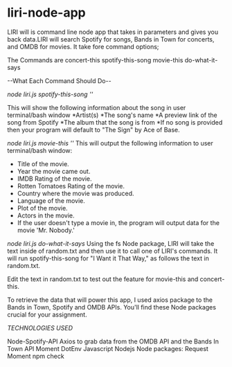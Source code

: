 # liri-node-app

 LIRI will is command line node app that takes in parameters and gives you back data.LIRI will search Spotify for songs, Bands in Town for concerts, and OMDB for movies. It take fore command options;

The Commands are
  concert-this
  spotify-this-song
  movie-this
  do-what-it-says

--What Each Command Should Do--


*node liri.js spotify-this-song '<song name here>'*


This will show the following information about the song in user terminal/bash window
  *Artist(s)
  *The song's name
  *A preview link of the song from Spotify
  *The album that the song is from
  *If no song is provided then your program will default to "The Sign" by Ace of Base.

*node liri.js movie-this '<movie name here>'*
 This will output the following information to user terminal/bash window:
  * Title of the movie.
  * Year the movie came out.
  * IMDB Rating of the movie.
  * Rotten Tomatoes Rating of the movie.
  * Country where the movie was produced.
  * Language of the movie.
  * Plot of the movie.
  * Actors in the movie.
* If the user doesn't type a movie in, the program will output data for the movie 'Mr. Nobody.'

*node liri.js do-what-it-says*
     Using the fs Node package, LIRI will take the text inside of random.txt and then use it to call one of LIRI's commands.
    It will run spotify-this-song for "I Want it That Way," as follows the text in random.txt.


Edit the text in random.txt to test out the feature for movie-this and concert-this.

To retrieve the data that will power this app, 
I used axios package to the Bands in Town, Spotify and OMDB APIs. You'll find these Node packages crucial for your assignment.

*TECHNOLOGIES USED*

Node-Spotify-API
Axios to grab data from the OMDB API and the Bands In Town API
Moment
DotEnv
Javascript
Nodejs
Node packages:
Request
Moment
npm check



